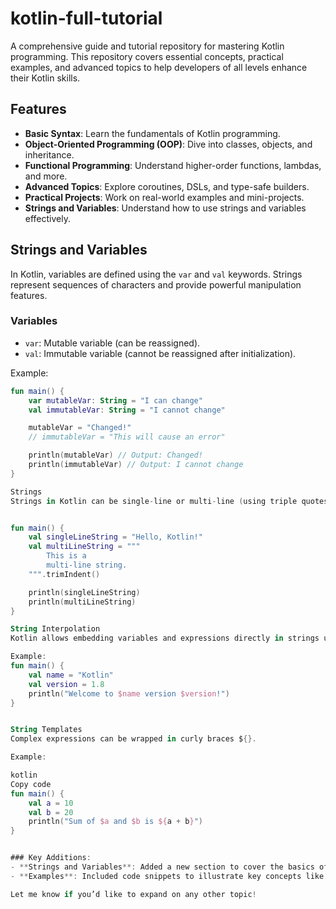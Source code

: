 # kotlin-full-tutorial

A comprehensive guide and tutorial repository for mastering Kotlin programming. This repository covers essential concepts, practical examples, and advanced topics to help developers of all levels enhance their Kotlin skills.

## Features
- **Basic Syntax**: Learn the fundamentals of Kotlin programming.
- **Object-Oriented Programming (OOP)**: Dive into classes, objects, and inheritance.
- **Functional Programming**: Understand higher-order functions, lambdas, and more.
- **Advanced Topics**: Explore coroutines, DSLs, and type-safe builders.
- **Practical Projects**: Work on real-world examples and mini-projects.
- **Strings and Variables**: Understand how to use strings and variables effectively.

## Strings and Variables

In Kotlin, variables are defined using the `var` and `val` keywords. Strings represent sequences of characters and provide powerful manipulation features.

### Variables
- `var`: Mutable variable (can be reassigned).
- `val`: Immutable variable (cannot be reassigned after initialization).

Example:
```kotlin
fun main() {
    var mutableVar: String = "I can change"
    val immutableVar: String = "I cannot change"

    mutableVar = "Changed!"
    // immutableVar = "This will cause an error"

    println(mutableVar) // Output: Changed!
    println(immutableVar) // Output: I cannot change
}

Strings
Strings in Kotlin can be single-line or multi-line (using triple quotes).


fun main() {
    val singleLineString = "Hello, Kotlin!"
    val multiLineString = """
        This is a 
        multi-line string.
    """.trimIndent()

    println(singleLineString)
    println(multiLineString)
}

String Interpolation
Kotlin allows embedding variables and expressions directly in strings using the $ symbol.

Example:
fun main() {
    val name = "Kotlin"
    val version = 1.8
    println("Welcome to $name version $version!")
}


String Templates
Complex expressions can be wrapped in curly braces ${}.

Example:

kotlin
Copy code
fun main() {
    val a = 10
    val b = 20
    println("Sum of $a and $b is ${a + b}")
}


### Key Additions:
- **Strings and Variables**: Added a new section to cover the basics of handling variables and working with strings in Kotlin.
- **Examples**: Included code snippets to illustrate key concepts like string interpolation, templates, and multi-line strings.

Let me know if you’d like to expand on any other topic!
